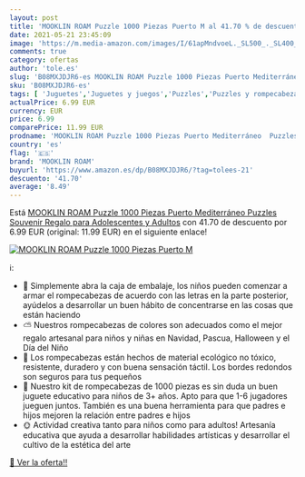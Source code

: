 ```yaml
---
layout: post
title: 'MOOKLIN ROAM Puzzle 1000 Piezas Puerto M al 41.70 % de descuento'
date: 2021-05-21 23:45:09
image: 'https://m.media-amazon.com/images/I/61apMndvoeL._SL500_._SL400_.jpg'
comments: true
category: ofertas
author: 'tole.es'
slug: 'B08MXJDJR6-es MOOKLIN ROAM Puzzle 1000 Piezas Puerto Mediterráneo...'
sku: 'B08MXJDJR6-es'
tags: [ 'Juguetes','Juguetes y juegos','Puzzles','Puzzles y rompecabezas','mooklin roam','puzzle','puzzles', ]
actualPrice: 6.99 EUR
currency: EUR
price: 6.99
comparePrice: 11.99 EUR
prodname: 'MOOKLIN ROAM Puzzle 1000 Piezas Puerto Mediterráneo  Puzzles Souvenir Regalo para Adolescentes y Adultos'
country: 'es'
flag: '🇪🇸'
brand: 'MOOKLIN ROAM'
buyurl: 'https://www.amazon.es/dp/B08MXJDJR6/?tag=tolees-21'
descuento: '41.70'
average: '8.49'
---
```


Está [MOOKLIN ROAM Puzzle 1000 Piezas Puerto Mediterráneo  Puzzles Souvenir Regalo para Adolescentes y Adultos](https://www.amazon.es/dp/B08MXJDJR6/?tag=tolees-21) con 41.70 de descuento por 6.99 EUR (original: 11.99 EUR) en el siguiente enlace!

[![MOOKLIN ROAM Puzzle 1000 Piezas Puerto M](https://m.media-amazon.com/images/I/61apMndvoeL._SL500_._SL400_.jpg)](https://www.amazon.es/dp/B08MXJDJR6/?tag=tolees-21)

ℹ️:

- 🎈 Simplemente abra la caja de embalaje, los niños pueden comenzar a armar el rompecabezas de acuerdo con las letras en la parte posterior, ayúdelos a desarrollar un buen hábito de concentrarse en las cosas que están haciendo
- ⛅️ Nuestros rompecabezas de colores son adecuados como el mejor regalo artesanal para niños y niñas en Navidad, Pascua, Halloween y el Día del Niño
- 🌈 Los rompecabezas están hechos de material ecológico no tóxico, resistente, duradero y con buena sensación táctil. Los bordes redondos son seguros para tus pequeños
- 🌈 Nuestro kit de rompecabezas de 1000 piezas es sin duda un buen juguete educativo para niños de 3+ años. Apto para que 1-6 jugadores jueguen juntos. También es una buena herramienta para que padres e hijos mejoren la relación entre padres e hijos
- 🌞 Actividad creativa tanto para niños como para adultos! Artesanía educativa que ayuda a desarrollar habilidades artísticas y desarrollar el cultivo de la estética del arte

[🛒 Ver la oferta!!](https://www.amazon.es/dp/B08MXJDJR6/?tag=tolees-21)
